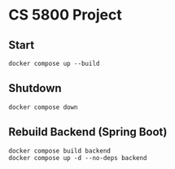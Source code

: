 # CS 5800 Project

## Start
```
docker compose up --build
```

## Shutdown
```
docker compose down
```

## Rebuild Backend (Spring Boot)
```
docker compose build backend
docker compose up -d --no-deps backend
```
